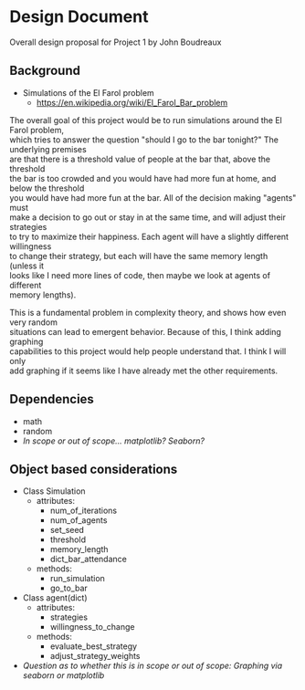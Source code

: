 # Design Document
Overall design proposal for Project 1 by John Boudreaux

## Background
* Simulations of the El Farol problem
  * https://en.wikipedia.org/wiki/El_Farol_Bar_problem

The overall goal of this project would be to run simulations around the El Farol problem,\
which tries to answer the question "should I go to the bar tonight?" The underlying premises\
are that there is a threshold value of people at the bar that, above the threshold\
the bar is too crowded and you would have had more fun at home, and below the threshold\
you would have had more fun at the bar. All of the decision making "agents" must\
make a decision to go out or stay in at the same time, and will adjust their strategies\
to try to maximize their happiness. Each agent will have a slightly different willingness\
to change their strategy, but each will have the same memory length (unless it \
looks like I need more lines of code, then maybe we look at agents of different \
memory lengths).

This is a fundamental problem in complexity theory, and shows how even very random\
situations can lead to emergent behavior. Because of this, I think adding graphing\
capabilities to this project would help people understand that. I think I will only\
add graphing if it seems like I have already met the other requirements.

## Dependencies
* math
* random
* *In scope or out of scope... matplotlib? Seaborn?*


## Object based considerations
* Class Simulation
  * attributes:
    * num_of_iterations
    * num_of_agents
    * set_seed
    * threshold
    * memory_length
    * dict_bar_attendance
  * methods:
    * run_simulation
    * go_to_bar
* Class agent(dict)
  * attributes:
    * strategies
    * willingness_to_change
  * methods:
    * evaluate_best_strategy
    * adjust_strategy_weights
* *Question as to whether this is in scope or out of scope: Graphing via seaborn or matplotlib*
